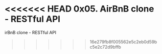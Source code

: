 <<<<<<< HEAD
0x05. AirBnB clone - RESTful API
=======
irBnB clone - RESTful API
>>>>>>> 16e279fb8f005562e5c2eb0d59bc5e2c72d9bffb
